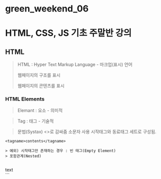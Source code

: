# green_weekend_06
# HTML, CSS, JS 기초 주말반 강의

## HTML

> HTML : Hyper Text Markup Language - 마크업(표시) 언어
>
> 웹페이지의 구조를 표시
> 
> 웹페이지의 콘텐츠를 표시



### HTML Elements
> Elemant : 요소 - 의미적

> Tag : 태그 - 기술적

> 문법(Systax)
> <>로 감싸줌
> 소문자 사용
> 시작태그와 동료태그 세트로 구성됨.

```
<tagname>contents</tagname>

> 예외) 시작태그만 존재하는 경우 : 빈 태그(Empty Element)
> 포함관계(Nested) 


```
<body>
   <div>
      text
  </div>
 </body>
 ```
